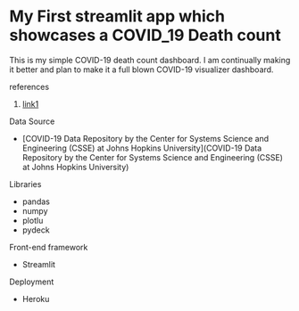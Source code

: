 # My First streamlit app which showcases a COVID_19 Death count

This is my simple COVID-19 death count dashboard. I am continually making it better and plan to make it a full blown COVID-19 visualizer dashboard.


references

1. [link1](https://towardsdatascience.com/learn-how-to-create-web-data-apps-in-python-b50b624f4a0e)

Data Source

* [COVID-19 Data Repository by the Center for Systems Science and Engineering (CSSE) at Johns Hopkins University](COVID-19 Data Repository by the Center for Systems Science and Engineering (CSSE) at Johns Hopkins University)

Libraries 
* pandas
* numpy
* plotlu
* pydeck

Front-end framework
* Streamlit

Deployment 
* Heroku
